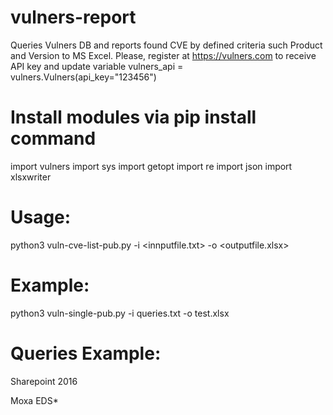 # vulners-report

Queries Vulners DB and reports found CVE by defined criteria such Product and Version to MS Excel. Please, register at https://vulners.com to receive API key and update variable vulners_api = vulners.Vulners(api_key="123456")

# Install modules via pip install <modulename> command
import vulners
import sys
import getopt
import re
import json
import xlsxwriter

# Usage:
 python3 vuln-cve-list-pub.py -i <innputfile.txt> -o <outputfile.xlsx>

# Example:
 python3 vuln-single-pub.py -i queries.txt -o test.xlsx
 
# Queries Example:

Sharepoint 2016

Moxa EDS*

